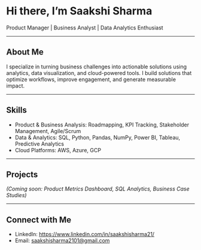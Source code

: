 # Hi there, I’m Saakshi Sharma 
Product Manager | Business Analyst | Data Analytics Enthusiast

---

## About Me
I specialize in turning business challenges into actionable solutions using analytics, data visualization, and cloud-powered tools. I build solutions that optimize workflows, improve engagement, and generate measurable impact.

---

## Skills
- Product & Business Analysis: Roadmapping, KPI Tracking, Stakeholder Management, Agile/Scrum  
- Data & Analytics: SQL, Python, Pandas, NumPy, Power BI, Tableau, Predictive Analytics  
- Cloud Platforms: AWS, Azure, GCP  

---

## Projects
*(Coming soon: Product Metrics Dashboard, SQL Analytics, Business Case Studies)*

---

## Connect with Me
- LinkedIn: https://www.linkedin.com/in/saakshisharma21/
- Email: saakshisharma2101@gmail.com
